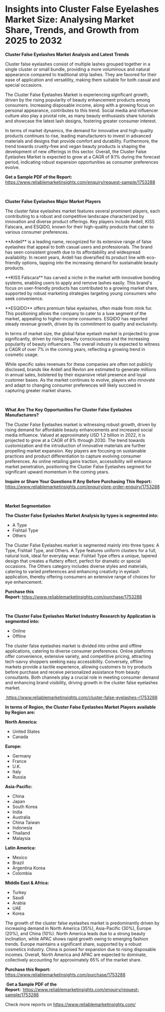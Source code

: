 <p><h1>Insights into Cluster False Eyelashes Market Size: Analysing Market Share, Trends, and Growth from 2025 to 2032</h1></p><p><strong>Cluster False Eyelashes Market Analysis and Latest Trends</strong></p>
<p><p>Cluster false eyelashes consist of multiple lashes grouped together in a single cluster or small bundle, providing a more voluminous and natural appearance compared to traditional strip lashes. They are favored for their ease of application and versatility, making them suitable for both casual and special occasions.</p><p>The Cluster False Eyelashes Market is experiencing significant growth, driven by the rising popularity of beauty enhancement products among consumers. Increasing disposable income, along with a growing focus on personal appearance, contributes to this trend. Social media and influencer culture also play a pivotal role, as many beauty enthusiasts share tutorials and showcase the latest lash designs, fostering greater consumer interest.</p><p>In terms of market dynamics, the demand for innovative and high-quality products continues to rise, leading manufacturers to invest in advanced materials and designs that provide comfort and durability. Furthermore, the trend towards cruelty-free and vegan beauty products is shaping the development of new offerings in this sector. Overall, the Cluster False Eyelashes Market is expected to grow at a CAGR of 9.1% during the forecast period, indicating robust expansion opportunities as consumer preferences evolve.</p></p>
<p><strong>Get a Sample PDF of the Report:&nbsp;</strong> <a href="https://www.reliablemarketinsights.com/enquiry/request-sample/1753288?utm_campaign=1887&utm_medium=2&utm_source=Github&utm_content=ia&utm_term=07022025&utm_id=cluster-false-eyelashes">https://www.reliablemarketinsights.com/enquiry/request-sample/1753288</a></p>
<p>&nbsp;</p>
<p><strong>Cluster False Eyelashes Major Market Players</strong></p>
<p><p>The cluster false eyelashes market features several prominent players, each contributing to a robust and competitive landscape characterized by innovation and diverse product offerings. Key players include Ardell, KISS Falscara, and ESQIDO, known for their high-quality products that cater to various consumer preferences.</p><p>**Ardell** is a leading name, recognized for its extensive range of false eyelashes that appeal to both casual users and professionals. The brand has seen consistent growth due to its affordability and widespread availability. In recent years, Ardell has diversified its product line with eco-friendly options, tapping into the increasing demand for sustainable beauty products.</p><p>**KISS Falscara** has carved a niche in the market with innovative bonding systems, enabling users to apply and remove lashes easily. This brand's focus on user-friendly products has contributed to a growing market share, supported by robust marketing strategies targeting young consumers who seek convenience.</p><p>**ESQIDO** offers premium false eyelashes, often made from mink fur. This positioning allows the company to cater to a luxe segment of the market, appealing to higher-income consumers. ESQIDO has reported steady revenue growth, driven by its commitment to quality and exclusivity.</p><p>In terms of market size, the global false eyelash market is projected to grow significantly, driven by rising beauty consciousness and the increasing popularity of beauty influencers. The overall industry is expected to witness a CAGR of over 7% in the coming years, reflecting a growing trend in cosmetic usage.</p><p>While specific sales revenues for these companies are often not publicly disclosed, brands like Ardell and Revlon are estimated to generate millions in annual sales, bolstered by their expansive retail presence and loyal customer bases. As the market continues to evolve, players who innovate and adapt to changing consumer preferences will likely succeed in capturing greater market shares.</p></p>
<p>&nbsp;</p>
<p><strong>What Are The Key Opportunities For Cluster False Eyelashes Manufacturers?</strong></p>
<p><p>The Cluster False Eyelashes market is witnessing robust growth, driven by rising demand for affordable beauty enhancements and increased social media influence. Valued at approximately USD 1.2 billion in 2022, it is projected to grow at a CAGR of 8% through 2030. The trend towards customization and the introduction of innovative materials are further propelling market expansion. Key players are focusing on sustainable practices and product differentiation to capture evolving consumer preferences. As online retailing gains traction, accessibility will enhance market penetration, positioning the Cluster False Eyelashes segment for significant upward momentum in the coming years.</p></p>
<p><strong>Inquire or Share Your Questions If Any Before Purchasing This Report:</strong> <a href="https://www.reliablemarketinsights.com/enquiry/pre-order-enquiry/1753288?utm_campaign=1887&utm_medium=2&utm_source=Github&utm_content=ia&utm_term=07022025&utm_id=cluster-false-eyelashes">https://www.reliablemarketinsights.com/enquiry/pre-order-enquiry/1753288</a></p>
<p>&nbsp;</p>
<p><strong>Market Segmentation</strong></p>
<p><strong>The Cluster False Eyelashes Market Analysis by types is segmented into:</strong></p>
<p><ul><li>A Type</li><li>Fishtail Type</li><li>Others</li></ul></p>
<p><p>The Cluster False Eyelashes market is segmented mainly into three types: A Type, Fishtail Type, and Others. A Type features uniform clusters for a full, natural look, ideal for everyday wear. Fishtail Type offers a unique, tapered design that creates a fluttery effect, perfect for dramatic or special occasions. The Others category includes diverse styles and materials, catering to varied preferences and enhancing creativity in eyelash application, thereby offering consumers an extensive range of choices for eye enhancement.</p></p>
<p><strong>Purchase this Report:&nbsp;</strong><a href="https://www.reliablemarketinsights.com/purchase/1753288?utm_campaign=1887&utm_medium=2&utm_source=Github&utm_content=ia&utm_term=07022025&utm_id=cluster-false-eyelashes">https://www.reliablemarketinsights.com/purchase/1753288</a></p>
<p>&nbsp;</p>
<p><strong>The Cluster False Eyelashes Market Industry Research by Application is segmented into:</strong></p>
<p><ul><li>Online</li><li>Offline</li></ul></p>
<p><p>The cluster false eyelashes market is divided into online and offline applications, catering to diverse consumer preferences. Online platforms offer convenience, extensive variety, and competitive pricing, attracting tech-savvy shoppers seeking easy accessibility. Conversely, offline markets provide a tactile experience, allowing customers to try products before purchase and receive personalized assistance from beauty consultants. Both channels play a crucial role in meeting consumer demand and enhancing brand visibility, driving growth in the cluster false eyelashes market.</p></p>
<p><a href="https://www.reliablemarketinsights.com/cluster-false-eyelashes-r1753288?utm_campaign=1887&utm_medium=2&utm_source=Github&utm_content=ia&utm_term=07022025&utm_id=cluster-false-eyelashes">&nbsp;https://www.reliablemarketinsights.com/cluster-false-eyelashes-r1753288</a></p>
<p><strong>In terms of Region, the Cluster False Eyelashes Market Players available by Region are:</strong></p>
<p>
    <p> <strong> North America: </strong>
        <ul>
            <li>United States</li>
            <li>Canada</li>
        </ul>
        </p> 
    <p> <strong> Europe: </strong>
        <ul>
            <li>Germany</li>
            <li>France</li>
            <li>U.K.</li>
            <li>Italy</li>
            <li>Russia</li>
        </ul>
        </p> 
    <p> <strong> Asia-Pacific: </strong>
        <ul>
            <li>China</li>
            <li>Japan</li>
            <li>South Korea</li>
            <li>India</li>
            <li>Australia</li>
            <li>China Taiwan</li>
            <li>Indonesia</li>
            <li>Thailand</li>
            <li>Malaysia</li>
        </ul>
        </p> 
    <p> <strong> Latin America: </strong>
        <ul>
            <li>Mexico</li>
            <li>Brazil</li>
            <li>Argentina Korea</li>
            <li>Colombia</li>
        </ul>
        </p> 
    <p> <strong> Middle East & Africa: </strong>
        <ul>
            <li>Turkey</li>
            <li>Saudi</li>
            <li>Arabia</li>
            <li>UAE</li>
            <li>Korea</li>
        </ul>
    </p>
    </p>
<p><p>The growth of the cluster false eyelashes market is predominantly driven by increasing demand in North America (35%), Asia-Pacific (30%), Europe (20%), and China (10%). North America leads due to a strong beauty inclination, while APAC shows rapid growth owing to emerging fashion trends. Europe maintains a significant share, supported by a robust cosmetics industry. China is poised for expansion due to rising disposable incomes. Overall, North America and APAC are expected to dominate, collectively accounting for approximately 65% of the market share.</p></p>
<p><strong>Purchase this Report: </strong><a href="https://www.reliablemarketinsights.com/purchase/1753288?utm_campaign=1887&utm_medium=2&utm_source=Github&utm_content=ia&utm_term=07022025&utm_id=cluster-false-eyelashes">https://www.reliablemarketinsights.com/purchase/1753288</a></p>
<p>&nbsp;<strong>Get a Sample PDF of the Report:&nbsp;&nbsp;</strong><a href="https://www.reliablemarketinsights.com/enquiry/request-sample/1753288?utm_campaign=1887&utm_medium=2&utm_source=Github&utm_content=ia&utm_term=07022025&utm_id=cluster-false-eyelashes">https://www.reliablemarketinsights.com/enquiry/request-sample/1753288</a></p>
<p><strong></strong></p>
<p>Check more reports on <a href="https://www.reliablemarketinsights.com/?utm_campaign=1887&utm_medium=2&utm_source=Github&utm_content=ia&utm_term=07022025&utm_id=cluster-false-eyelashes">https://www.reliablemarketinsights.com/</a></p>